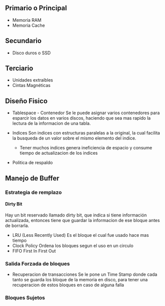
## Primario o Principal
- Memoria RAM
- Memoria Cache

## Secundario
- Disco duros o SSD

## Terciario
- Unidades extraíbles
- Cintas Magnéticas


## Diseño Fisico
- Tablespace - Contenedor
	Se le puede asignar varios contenedores para esparcir los datos en varios discos, haciendo que sea mas rapido la lectura de la informacion de una tabla.

- Indices
	Son indices con estructuras paralelas a la original, la cual facilita la busqueda de un valor sobre el mismo elemento del indice.
	- Tener muchos indices genera ineficiencia de espacio y consume tiempo de actualizacion de los indices

-  Politica de respaldo

## Manejo de Buffer

### Estrategia de remplazo
#### Dirty Bit
Hay un bit reservado llamado dirty bit, que indica si tiene información actualizada, entonces tiene que guardar la informacion de ese bloque antes de borrarla.

- LRU (Less Recently Used)
	Es el bloque el cual fue usado hace mas tiempo
- Clock Policy
	Ordena los bloques segun el uso en un circulo
- FIFO
	First In First Out

### Salida Forzada de bloques
- Recuperacion de transacciones
	Se le pone un Time Stamp donde cada tanto se guarda los bloque de la memoria en disco, para tener una recuperacion de estos bloques en caso de alguna falla

### Bloques Sujetos